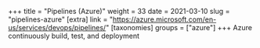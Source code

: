 +++
title = "Pipelines (Azure)"
weight = 33
date = 2021-03-10
slug = "pipelines-azure"
[extra]
link = "https://azure.microsoft.com/en-us/services/devops/pipelines/"
[taxonomies]
groups = ["azure"]
+++
Azure continuously build, test, and deployment

